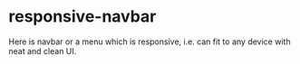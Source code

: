 # responsive-navbar
 Here is navbar or a menu which is responsive, i.e. can fit to any device with neat and clean UI.

